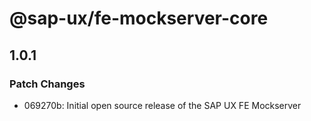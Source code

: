 # @sap-ux/fe-mockserver-core

## 1.0.1

### Patch Changes

-   069270b: Initial open source release of the SAP UX FE Mockserver
